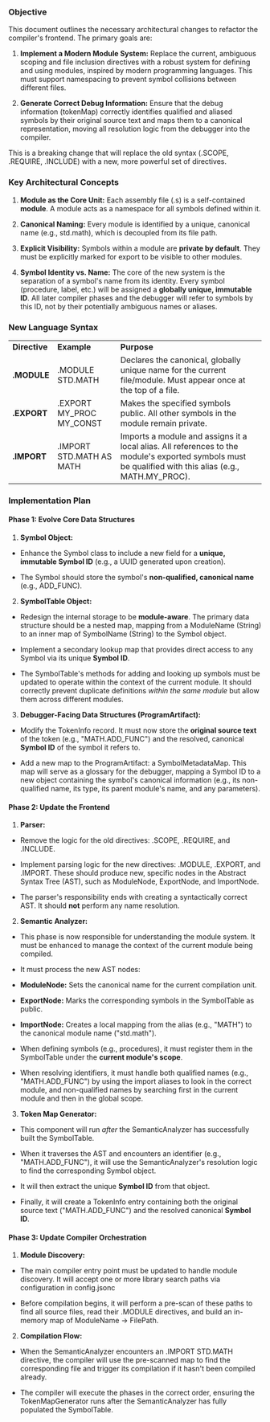 ### **Objective**

This document outlines the necessary architectural changes to refactor the compiler's frontend. The primary goals are:

1. **Implement a Modern Module System:** Replace the current, ambiguous scoping and file inclusion directives with a robust system for defining and using modules, inspired by modern programming languages. This must support namespacing to prevent symbol collisions between different files.

2. **Generate Correct Debug Information:** Ensure that the debug information (tokenMap) correctly identifies qualified and aliased symbols by their original source text and maps them to a canonical representation, moving all resolution logic from the debugger into the compiler.

This is a breaking change that will replace the old syntax (.SCOPE, .REQUIRE, .INCLUDE) with a new, more powerful set of directives.


### **Key Architectural Concepts**

1. **Module as the Core Unit:** Each assembly file (.s) is a self-contained **module**. A module acts as a namespace for all symbols defined within it.

2. **Canonical Naming:** Every module is identified by a unique, canonical name (e.g., std.math), which is decoupled from its file path.

3. **Explicit Visibility:** Symbols within a module are **private by default**. They must be explicitly marked for export to be visible to other modules.

4. **Symbol Identity vs. Name:** The core of the new system is the separation of a symbol's name from its identity. Every symbol (procedure, label, etc.) will be assigned a **globally unique, immutable ID**. All later compiler phases and the debugger will refer to symbols by this ID, not by their potentially ambiguous names or aliases.


### **New Language Syntax**

|               |                            |                                                                                                                                                         |
| ------------- |----------------------------|---------------------------------------------------------------------------------------------------------------------------------------------------------|
| **Directive** | **Example**                | **Purpose**                                                                                                                                             |
| **.MODULE**   | .MODULE STD.MATH           | Declares the canonical, globally unique name for the current file/module. Must appear once at the top of a file.                                        |
| **.EXPORT**   | .EXPORT MY\_PROC MY\_CONST | Makes the specified symbols public. All other symbols in the module remain private.                                                                     |
| **.IMPORT**   | .IMPORT STD.MATH AS MATH   | Imports a module and assigns it a local alias. All references to the module's exported symbols must be qualified with this alias (e.g., MATH.MY\_PROC). |


### **Implementation Plan**

#### **Phase 1: Evolve Core Data Structures**

1. **Symbol Object:**

- Enhance the Symbol class to include a new field for a **unique, immutable Symbol ID** (e.g., a UUID generated upon creation).

- The Symbol should store the symbol's **non-qualified, canonical name** (e.g., ADD\_FUNC).

2. **SymbolTable Object:**

- Redesign the internal storage to be **module-aware**. The primary data structure should be a nested map, mapping from a ModuleName (String) to an inner map of SymbolName (String) to the Symbol object.

- Implement a secondary lookup map that provides direct access to any Symbol via its unique **Symbol ID**.

- The SymbolTable's methods for adding and looking up symbols must be updated to operate within the context of the current module. It should correctly prevent duplicate definitions _within the same module_ but allow them across different modules.

3. **Debugger-Facing Data Structures (ProgramArtifact):**

- Modify the TokenInfo record. It must now store the **original source text** of the token (e.g., "MATH.ADD\_FUNC") and the resolved, canonical **Symbol ID** of the symbol it refers to.

- Add a new map to the ProgramArtifact: a SymbolMetadataMap. This map will serve as a glossary for the debugger, mapping a Symbol ID to a new object containing the symbol's canonical information (e.g., its non-qualified name, its type, its parent module's name, and any parameters).


#### **Phase 2: Update the Frontend**

1. **Parser:**

- Remove the logic for the old directives: .SCOPE, .REQUIRE, and .INCLUDE.

- Implement parsing logic for the new directives: .MODULE, .EXPORT, and .IMPORT. These should produce new, specific nodes in the Abstract Syntax Tree (AST), such as ModuleNode, ExportNode, and ImportNode.

- The parser's responsibility ends with creating a syntactically correct AST. It should **not** perform any name resolution.

2. **Semantic Analyzer:**

- This phase is now responsible for understanding the module system. It must be enhanced to manage the context of the current module being compiled.

- It must process the new AST nodes:

* **ModuleNode:** Sets the canonical name for the current compilation unit.

* **ExportNode:** Marks the corresponding symbols in the SymbolTable as public.

* **ImportNode:** Creates a local mapping from the alias (e.g., "MATH") to the canonical module name ("std.math").

- When defining symbols (e.g., procedures), it must register them in the SymbolTable under the **current module's scope**.

- When resolving identifiers, it must handle both qualified names (e.g., "MATH.ADD\_FUNC") by using the import aliases to look in the correct module, and non-qualified names by searching first in the current module and then in the global scope.

3. **Token Map Generator:**

- This component will run _after_ the SemanticAnalyzer has successfully built the SymbolTable.

- When it traverses the AST and encounters an identifier (e.g., "MATH.ADD\_FUNC"), it will use the SemanticAnalyzer's resolution logic to find the corresponding Symbol object.

- It will then extract the unique **Symbol ID** from that object.

- Finally, it will create a TokenInfo entry containing both the original source text ("MATH.ADD\_FUNC") and the resolved canonical **Symbol ID**.


#### **Phase 3: Update Compiler Orchestration**

1. **Module Discovery:**

- The main compiler entry point must be updated to handle module discovery. It will accept one or more library search paths via configuration in config.jsonc

- Before compilation begins, it will perform a pre-scan of these paths to find all source files, read their .MODULE directives, and build an in-memory map of ModuleName -> FilePath.

2. **Compilation Flow:**

- When the SemanticAnalyzer encounters an .IMPORT STD.MATH directive, the compiler will use the pre-scanned map to find the corresponding file and trigger its compilation if it hasn't been compiled already.

- The compiler will execute the phases in the correct order, ensuring the TokenMapGenerator runs after the SemanticAnalyzer has fully populated the SymbolTable.
